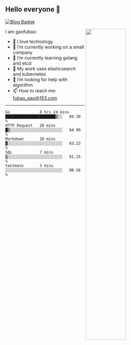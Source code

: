 ## Hello everyone 👋

[![Blog Badge](https://img.shields.io/badge/blog-60k+%20pageview-brightgreen)](https://www.jianshu.com/u/d777ec56a358)

<img align="right" width="50%" src="https://github-readme-stats.vercel.app/api?username=gaofubao&theme=onedark">

I am gaofubao:

- 🔭 I love technology
- 🌱 I’m currently working on a small company
- 👯 I’m currently learning golang and etcd
- 💬 My work uses elasticsearch and kubernetes
- 🤔 I’m looking for help with algorithm
- 📫 How to reach me: fubao_gao@163.com

---


<!--START_SECTION:waka-->
```text
Go             8 hrs 24 mins   ██████████████████████▒░░   89.30 % 
HTTP Request   28 mins         █▒░░░░░░░░░░░░░░░░░░░░░░░   04.99 % 
Markdown       18 mins         ▓░░░░░░░░░░░░░░░░░░░░░░░░   03.23 % 
SQL            7 mins          ▒░░░░░░░░░░░░░░░░░░░░░░░░   01.25 % 
textmate       3 mins          ░░░░░░░░░░░░░░░░░░░░░░░░░   00.56 % 
```
<!--END_SECTION:waka-->
